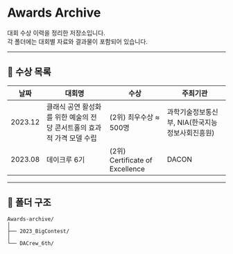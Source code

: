 # Awards Archive

대회 수상 이력을 정리한 저장소입니다.  
각 폴더에는 대회별 자료와 결과물이 포함되어 있습니다.

---

## 📅 수상 목록

| 날짜       | 대회명                                                     | 수상                         | 주최기관                                    |
|------------|------------------------------------------------------------|------------------------------|---------------------------------------------|
| 2023.12    | 클래식 공연 활성화를 위한 예술의 전당 콘서트홀의 효과적 가격 모델 수립 | (2위) 최우수상 ≈ 500명       | 과학기술정보통신부, NIA(한국지능정보사회진흥원) |
| 2023.08    | 데이크루 6기                                              | (2위) Certificate of Excellence | DACON                                       |

---

## 📂 폴더 구조

```
Awards-archive/
│
├── 2023_BigContest/
│
└── DACrew_6th/
```
